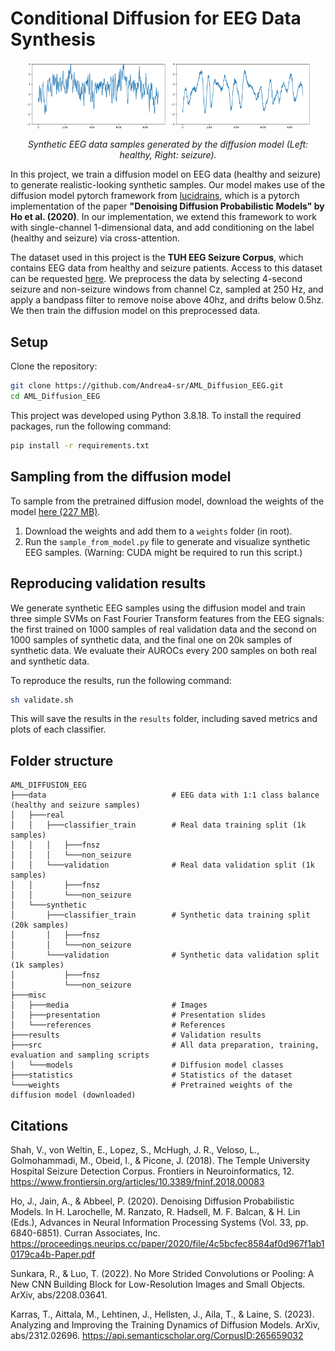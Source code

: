 # Conditional Diffusion for EEG Data Synthesis

<p align="center">
  <img src="misc/media/non_seizure.png" alt="Non-seizure" width="45%">
  <img src="misc/media/seizure.png" alt="Seizure" width="45%">
</p>

<p align="center">
  <em>Synthetic EEG data samples generated by the diffusion model (Left: healthy, Right: seizure).</em>
</p>


In this project, we train a diffusion model on EEG data (healthy and seizure) to generate realistic-looking synthetic samples. Our model makes use of the diffusion model pytorch framework from [lucidrains](https://github.com/lucidrains/denoising-diffusion-pytorch/), which is a pytorch implementation of the paper **"Denoising Diffusion Probabilistic Models" by Ho et al. (2020)**. In our implementation, we extend this framework to work with single-channel 1-dimensional data, and add conditioning on the label (healthy and seizure) via cross-attention.

The dataset used in this project is the **TUH EEG Seizure Corpus**, which contains EEG data from healthy and seizure patients. Access to this dataset can be requested [here](https://isip.piconepress.com/projects/tuh_eeg/html/downloads.shtml). We preprocess the data by selecting 4-second seizure and non-seizure windows from channel Cz, sampled at 250 Hz, and apply a bandpass filter to remove noise above 40hz, and drifts below 0.5hz. We then train the diffusion model on this preprocessed data.

## Setup

Clone the repository:

```sh
git clone https://github.com/Andrea4-sr/AML_Diffusion_EEG.git
cd AML_Diffusion_EEG
```

This project was developed using Python 3.8.18. To install the required packages, run the following command:

```sh
pip install -r requirements.txt
```

## Sampling from the diffusion model

To sample from the pretrained diffusion model, download the weights of the model [here (227 MB)](https://filesender.switch.ch/filesender2/?s=download&token=159a54a2-7962-4844-94da-ab99eba36c55).

1. Download the weights and add them to a `weights` folder (in root).
2. Run the `sample_from_model.py` file to generate and visualize synthetic EEG samples. (Warning: CUDA might be required to run this script.)

## Reproducing validation results

We generate synthetic EEG samples using the diffusion model and train three simple SVMs on Fast Fourier Transform features from the EEG signals: the first trained on 1000 samples of real validation data and the second on 1000 samples of synthetic data, and the final one on 20k samples of synthetic data. We evaluate their AUROCs every 200 samples on both real and synthetic data.

To reproduce the results, run the following command:

```sh
sh validate.sh
```

This will save the results in the `results` folder, including saved metrics and plots of each classifier.

## Folder structure

```plaintext
AML_DIFFUSION_EEG
├───data                            # EEG data with 1:1 class balance (healthy and seizure samples)
│   ├───real
│   │   ├───classifier_train        # Real data training split (1k samples)
│   │   │   ├───fnsz
│   │   │   └───non_seizure
│   │   └───validation              # Real data validation split (1k samples)
│   │       ├───fnsz
│   │       └───non_seizure
│   └───synthetic
│       ├───classifier_train        # Synthetic data training split (20k samples)
│       │   ├───fnsz
│       │   └───non_seizure
│       └───validation              # Synthetic data validation split (1k samples)
│           ├───fnsz
│           └───non_seizure
├───misc
│   ├───media                       # Images
│   ├───presentation                # Presentation slides
│   └───references                  # References    
├───results                         # Validation results  
├───src                             # All data preparation, training, evaluation and sampling scripts 
│   └───models                      # Diffusion model classes
├───statistics                      # Statistics of the dataset
└───weights                         # Pretrained weights of the diffusion model (downloaded)
```

## Citations

Shah, V., von Weltin, E., Lopez, S., McHugh, J. R., Veloso, L., Golmohammadi, M., Obeid, I., & Picone, J. (2018). The Temple University Hospital Seizure Detection Corpus. Frontiers in Neuroinformatics, 12. https://www.frontiersin.org/articles/10.3389/fninf.2018.00083

Ho, J., Jain, A., & Abbeel, P. (2020). Denoising Diffusion Probabilistic Models. In H. Larochelle, M. Ranzato, R. Hadsell, M. F. Balcan, & H. Lin (Eds.), Advances in Neural Information Processing Systems (Vol. 33, pp. 6840-6851). Curran Associates, Inc. https://proceedings.neurips.cc/paper/2020/file/4c5bcfec8584af0d967f1ab10179ca4b-Paper.pdf

Sunkara, R., & Luo, T. (2022). No More Strided Convolutions or Pooling: A New CNN Building Block for Low-Resolution Images and Small Objects. ArXiv, abs/2208.03641.

Karras, T., Aittala, M., Lehtinen, J., Hellsten, J., Aila, T., & Laine, S. (2023). Analyzing and Improving the Training Dynamics of Diffusion Models. ArXiv, abs/2312.02696. https://api.semanticscholar.org/CorpusID:265659032